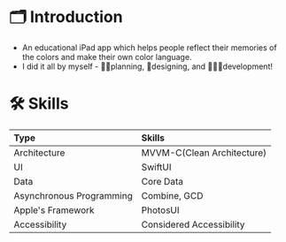 # 🗂️ Introduction
- An educational iPad app which helps people reflect their memories of the colors and make their own color language.
- I did it all by myself - ✍🏻planning, 🎨designing, and 👩🏻‍💻development!

# 🛠️ Skills
|Type|Skills|
|:--|:------|
|Architecture|MVVM-C(Clean Architecture)|
|UI|SwiftUI|
|Data|Core Data|
|Asynchronous Programming|Combine, GCD|
|Apple's Framework|PhotosUI|
|Accessibility|Considered Accessibility|

